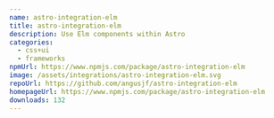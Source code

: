 ```yaml
---
name: astro-integration-elm
title: astro-integration-elm
description: Use Elm components within Astro
categories:
  - css+ui
  - frameworks
npmUrl: https://www.npmjs.com/package/astro-integration-elm
image: /assets/integrations/astro-integration-elm.svg
repoUrl: https://github.com/angusjf/astro-integration-elm
homepageUrl: https://www.npmjs.com/package/astro-integration-elm
downloads: 132
---
```

